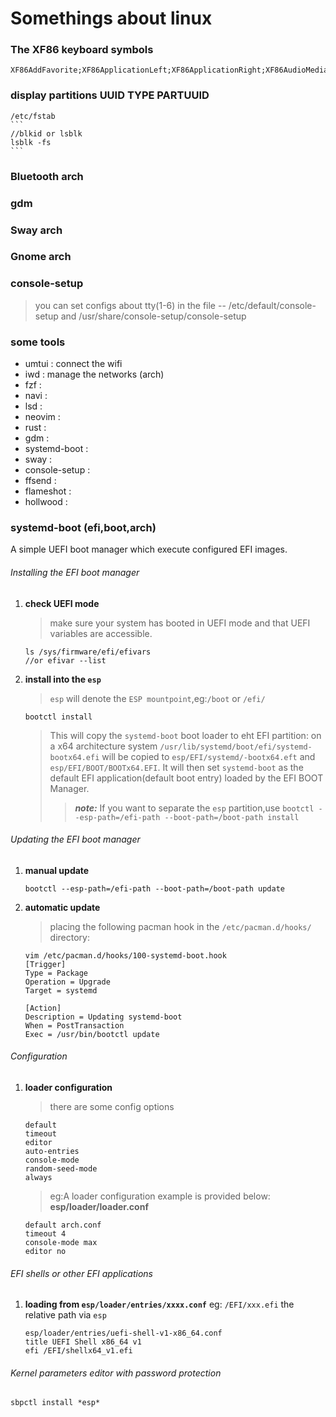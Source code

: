 # Somethings about linux

### The XF86 keyboard symbols
```
XF86AddFavorite;XF86ApplicationLeft;XF86ApplicationRight;XF86AudioMedia;XF86AudioMute;XF86AudioNext;XF86AudioPause;XF86AudioPlay;XF86AudioPrev;XF86AudioLowerVolume;XF86AudioRaiseVolume;XF86AudioRecord;XF86AudioRewind;XF86AudioStop;XF86Away;XF86Back;XF86Book;XF86BrightnessAdjust;XF86CD;XF86Calculator;XF86Calendar;XF86Clear;XF86ClearGrab;XF86Close;XF86Community;XF86ContrastAdjust;XF86Copy;XF86Cut;XF86DOS;XF86Display;XF86Documents;XF86Eject;XF86Excel;XF86Explorer;XF86Favorites;XF86Finance;XF86Forward;XF86Game;XF86Go;XF86History;XF86HomePage;XF86HotLinks;XF86Launch0;XF86Launch1;XF86Launch2;XF86Launch3;XF86Launch4;XF86Launch5;XF86Launch6;XF86Launch7;XF86Launch8;XF86Launch9;XF86LaunchA;XF86LaunchB;XF86LaunchC;XF86LaunchD;XF86LaunchE;XF86LaunchF;XF86LightBulb;XF86LogOff;XF86Mail;XF86MailForward;XF86Market;XF86Meeting;XF86Memo;XF86MenuKB;XF86MenuPB;XF86Messenger;XF86MonBrightnessUp;XF86MonBrightnessDown;XF86Music;XF86MyComputer;XF86MySites;XF86New;XF86News;XF86Next_VMode;XF86Prev_VMode;XF86OfficeHome;XF86Open;XF86OpenURL;XF86Option;XF86Paste;XF86Phone;XF86Pictures;XF86PowerDown;XF86PowerOff;XF86Next_VMode;XF86Prev_VMode;XF86Q;XF86Refresh;XF86Reload;XF86Reply;XF86RockerDown;XF86RockerEnter;XF86RockerUp;XF86RotateWindows;XF86RotationKB;XF86RotationPB;XF86Save;XF86ScreenSaver;XF86ScrollClick;XF86ScrollDown;XF86ScrollUp;XF86Search;XF86Send;XF86Shop;XF86Sleep;XF86Spell;XF86SplitScreen;XF86Standby;XF86Start;XF86Stop;XF86Support;XF86Switch_VT_1;XF86Switch_VT_10;XF86Switch_VT_11;XF86Switch_VT_12;XF86Switch_VT_2;XF86Switch_VT_3;XF86Switch_VT_4;XF86Switch_VT_5;XF86Switch_VT_6;XF86Switch_VT_7;XF86Switch_VT_8;XF86Switch_VT_9;XF86TaskPane;XF86Terminal;XF86ToDoList;XF86Tools;XF86Travel;XF86Ungrab;XF86User1KB;XF86User2KB;XF86UserPB;XF86VendorHome;XF86Video;XF86WWW;XF86WakeUp;XF86WebCam;XF86WheelButton;XF86Word;XF86XF86BackForward;XF86Xfer;XF86ZoomIn;XF86ZoomOut;XF86iTouch 
```

### display partitions UUID TYPE PARTUUID

    /etc/fstab
    ```
    //blkid or lsblk
    lsblk -fs
    ```

### Bluetooth arch

### gdm

### Sway arch


### Gnome arch

### console-setup
> you can set configs about tty(1-6) in the file -- /etc/default/console-setup and /usr/share/console-setup/console-setup

### some tools
- umtui : connect the wifi
- iwd : manage the networks (arch)
- fzf : 
- navi : 
- lsd : 
- neovim : 
- rust : 
- gdm : 
- systemd-boot : 
- sway : 
- console-setup : 
- ffsend : 
- flameshot : 
- hollwood : 

### systemd-boot (efi,boot,arch)
A simple UEFI boot manager which execute configured EFI images.

###### Installing the EFI boot manager
1. **check UEFI mode**
   > make sure your system has booted in UEFI mode and that UEFI variables are accessible.
   ```
   ls /sys/firmware/efi/efivars
   //or efivar --list
   ```
2. **install into the `esp`**
   > `esp` will denote the `ESP mountpoint`,eg:`/boot` or `/efi/`
   ```
   bootctl install
   ```
   > This will copy the `systemd-boot` boot loader to eht EFI partition: on a x64
   > architecture system `/usr/lib/systemd/boot/efi/systemd-bootx64.efi` will be copied
   > to `esp/EFI/systemd/-bootx64.eft` and `esp/EFI/BOOT/BOOTx64.EFI`. It will then set
   > `systemd-boot` as the default EFI application(default boot entry) loaded by the
   > EFI BOOT Manager.
   >> ***note:*** If you want to separate the `esp` partition,use `bootctl
   >> --esp-path=/efi-path --boot-path=/boot-path install`

###### Updating the EFI boot manager
1. **manual update**
    ```
    bootctl --esp-path=/efi-path --boot-path=/boot-path update
    ```
2. **automatic update**
    > placing the following pacman hook in the `/etc/pacman.d/hooks/` directory:
    ```
    vim /etc/pacman.d/hooks/100-systemd-boot.hook
    [Trigger]
    Type = Package
    Operation = Upgrade
    Target = systemd

    [Action]
    Description = Updating systemd-boot
    When = PostTransaction
    Exec = /usr/bin/bootctl update
    ```

###### Configuration
1. **loader configuration**
    > there are some config options
    ```
    default
    timeout
    editor
    auto-entries
    console-mode
    random-seed-mode
    always
    ```
    > eg:A loader configuration example is provided below:
    **esp/loader/loader.conf**
    ```
    default arch.conf
    timeout 4
    console-mode max
    editor no
    ```
###### EFI shells or other EFI applications
1. **loading from `esp/loader/entries/xxxx.conf`**
    eg: `/EFI/xxx.efi` the relative path via `esp`
    ```
    esp/loader/entries/uefi-shell-v1-x86_64.conf
    title UEFI Shell x86_64 v1
    efi /EFI/shellx64_v1.efi
    ```

###### Kernel parameters editor with password protection
```
sbpctl install *esp*
```


